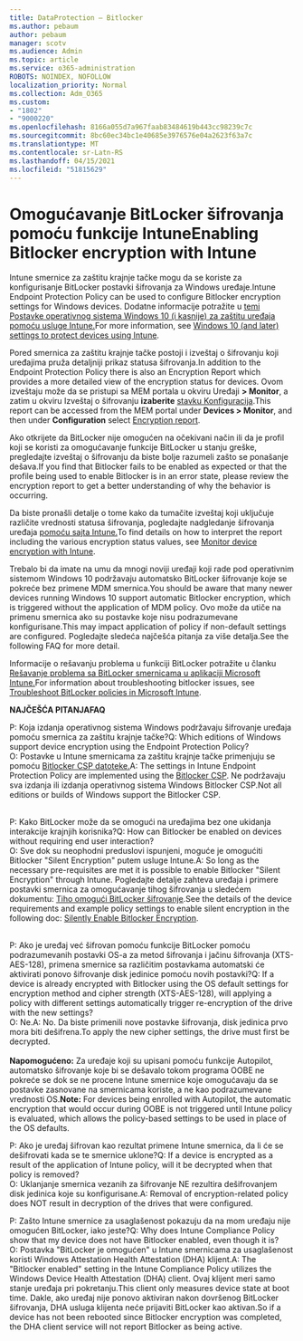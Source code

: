```yaml
---
title: DataProtection – Bitlocker
ms.author: pebaum
author: pebaum
manager: scotv
ms.audience: Admin
ms.topic: article
ms.service: o365-administration
ROBOTS: NOINDEX, NOFOLLOW
localization_priority: Normal
ms.collection: Adm_O365
ms.custom:
- "1802"
- "9000220"
ms.openlocfilehash: 8166a055d7a967faab83484619b443cc98239c7c
ms.sourcegitcommit: 8bc60ec34bc1e40685e3976576e04a2623f63a7c
ms.translationtype: MT
ms.contentlocale: sr-Latn-RS
ms.lasthandoff: 04/15/2021
ms.locfileid: "51815629"
---
```

# <a name="enabling-bitlocker-encryption-with-intune"></a><span data-ttu-id="1e965-102">Omogućavanje BitLocker šifrovanja pomoću funkcije Intune</span><span class="sxs-lookup"><span data-stu-id="1e965-102">Enabling Bitlocker encryption with Intune</span></span>

<span data-ttu-id="1e965-103">Intune smernice za zaštitu krajnje tačke mogu da se koriste za konfigurisanje BitLocker postavki šifrovanja za Windows uređaje.</span><span class="sxs-lookup"><span data-stu-id="1e965-103">Intune Endpoint Protection Policy can be used to configure Bitlocker encryption settings for Windows devices.</span></span> <span data-ttu-id="1e965-104">Dodatne informacije potražite u [temi Postavke operativnog sistema Windows 10 (i kasnije) za zaštitu uređaja pomoću usluge Intune.](https://docs.microsoft.com/intune/endpoint-protection-windows-10#windows-encryption)</span><span class="sxs-lookup"><span data-stu-id="1e965-104">For more information, see [Windows 10 (and later) settings to protect devices using Intune](https://docs.microsoft.com/intune/endpoint-protection-windows-10#windows-encryption).</span></span>

<span data-ttu-id="1e965-105">Pored smernica za zaštitu krajnje tačke postoji i izveštaj o šifrovanju koji uređajima pruža detaljniji prikaz statusa šifrovanja.</span><span class="sxs-lookup"><span data-stu-id="1e965-105">In addition to the Endpoint Protection Policy there is also an Encryption Report which provides a more detailed view of the encryption status for devices.</span></span> <span data-ttu-id="1e965-106">Ovom izveštaju može da se pristupi sa MEM portala u okviru Uređaji **> Monitor**, a zatim u okviru Izveštaj o šifrovanju **izaberite** [stavku Konfiguracija](https://endpoint.microsoft.com/#blade/Microsoft_Intune_DeviceSettings/DevicesMonitorMenu/encryptionReport).</span><span class="sxs-lookup"><span data-stu-id="1e965-106">This report can be accessed from the MEM portal under **Devices > Monitor**, and then under **Configuration** select [Encryption report](https://endpoint.microsoft.com/#blade/Microsoft_Intune_DeviceSettings/DevicesMonitorMenu/encryptionReport).</span></span>

<span data-ttu-id="1e965-107">Ako otkrijete da BitLocker nije omogućen na očekivani način ili da je profil koji se koristi za omogućavanje funkcije BitLocker u stanju greške, pregledajte izveštaj o šifrovanju da biste bolje razumeli zašto se ponašanje dešava.</span><span class="sxs-lookup"><span data-stu-id="1e965-107">If you find that Bitlocker fails to be enabled as expected or that the profile being used to enable Bitlocker is in an error state, please review the encryption report to get a better understanding of why the behavior is occurring.</span></span>

<span data-ttu-id="1e965-108">Da biste pronašli detalje o tome kako da tumačite izveštaj koji uključuje različite vrednosti statusa šifrovanja, pogledajte nadgledanje šifrovanja uređaja [pomoću sajta Intune.](https://docs.microsoft.com/mem/intune/protect/encryption-monitor)</span><span class="sxs-lookup"><span data-stu-id="1e965-108">To find details on how to interpret the report including the various encryption status values, see [Monitor device encryption with Intune](https://docs.microsoft.com/mem/intune/protect/encryption-monitor).</span></span>

<span data-ttu-id="1e965-109">Trebalo bi da imate na umu da mnogi noviji uređaji koji rade pod operativnim sistemom Windows 10 podržavaju automatsko BitLocker šifrovanje koje se pokreće bez primene MDM smernica.</span><span class="sxs-lookup"><span data-stu-id="1e965-109">You should be aware that many newer devices running Windows 10 support automatic Bitlocker encryption, which is triggered without the application of MDM policy.</span></span> <span data-ttu-id="1e965-110">Ovo može da utiče na primenu smernica ako su postavke koje nisu podrazumevane konfigurisane.</span><span class="sxs-lookup"><span data-stu-id="1e965-110">This may impact application of policy if non-default settings are configured.</span></span> <span data-ttu-id="1e965-111">Pogledajte sledeća najčešća pitanja za više detalja.</span><span class="sxs-lookup"><span data-stu-id="1e965-111">See the following FAQ for more detail.</span></span>

<span data-ttu-id="1e965-112">Informacije o rešavanju problema u funkciji BitLocker potražite u članku [Rešavanje problema sa BitLocker smernicama u aplikaciji Microsoft Intune.](https://docs.microsoft.com/intune/protect/troubleshoot-bitlocker-policies)</span><span class="sxs-lookup"><span data-stu-id="1e965-112">For information about troubleshooting bitlocker issues, see [Troubleshoot BitLocker policies in Microsoft Intune](https://docs.microsoft.com/intune/protect/troubleshoot-bitlocker-policies).</span></span>
 
 
<span data-ttu-id="1e965-113">**NAJČEŠĆA PITANJA**</span><span class="sxs-lookup"><span data-stu-id="1e965-113">**FAQ**</span></span>

<span data-ttu-id="1e965-114">P: Koja izdanja operativnog sistema Windows podržavaju šifrovanje uređaja pomoću smernica za zaštitu krajnje tačke?</span><span class="sxs-lookup"><span data-stu-id="1e965-114">Q: Which editions of Windows support device encryption using the Endpoint Protection Policy?</span></span><br>
<span data-ttu-id="1e965-115">O: Postavke u Intune smernicama za zaštitu krajnje tačke primenjuju se pomoću [Bitlocker CSP datoteke.](https://docs.microsoft.com/windows/client-management/mdm/bitlocker-csp)</span><span class="sxs-lookup"><span data-stu-id="1e965-115">A: The settings in Intune Endpoint Protection Policy are implemented using the [Bitlocker CSP](https://docs.microsoft.com/windows/client-management/mdm/bitlocker-csp).</span></span> <span data-ttu-id="1e965-116">Ne podržavaju sva izdanja ili izdanja operativnog sistema Windows Bitlocker CSP.</span><span class="sxs-lookup"><span data-stu-id="1e965-116">Not all editions or builds of Windows support the Bitlocker CSP.</span></span> <br><br>

<span data-ttu-id="1e965-117">P: Kako BitLocker može da se omogući na uređajima bez one ukidanja interakcije krajnjih korisnika?</span><span class="sxs-lookup"><span data-stu-id="1e965-117">Q: How can Bitlocker be enabled on devices without requiring end user interaction?</span></span><br>
<span data-ttu-id="1e965-118">O: Sve dok su neophodni preduslovi ispunjeni, moguće je omogućiti Bitlocker "Silent Encryption" putem usluge Intune.</span><span class="sxs-lookup"><span data-stu-id="1e965-118">A: So long as the necessary pre-requisites are met it is possible to enable Bitlocker "Silent Encryption" through Intune.</span></span> <span data-ttu-id="1e965-119">Pogledajte detalje zahteva uređaja i primere postavki smernica za omogućavanje tihog šifrovanja u sledećem dokumentu: [Tiho omogući BitLocker šifrovanje](https://docs.microsoft.com/mem/intune/protect/encrypt-devices#silently-enable-bitlocker-on-devices).</span><span class="sxs-lookup"><span data-stu-id="1e965-119">See the details of the device requirements and example policy settings to enable silent encryption in the following doc: [Silently Enable Bitlocker Encryption](https://docs.microsoft.com/mem/intune/protect/encrypt-devices#silently-enable-bitlocker-on-devices).</span></span> <br><br>

<span data-ttu-id="1e965-120">P: Ako je uređaj već šifrovan pomoću funkcije BitLocker pomoću podrazumevanih postavki OS-a za metod šifrovanja i jačinu šifrovanja (XTS-AES-128), primena smernice sa različitim postavkama automatski će aktivirati ponovo šifrovanje disk jedinice pomoću novih postavki?</span><span class="sxs-lookup"><span data-stu-id="1e965-120">Q: If a device is already encrypted with Bitlocker using the OS default settings for encryption method and cipher strength (XTS-AES-128), will applying a policy with different settings automatically trigger re-encryption of the drive with the new settings?</span></span><br>
<span data-ttu-id="1e965-121">O: Ne.</span><span class="sxs-lookup"><span data-stu-id="1e965-121">A: No.</span></span> <span data-ttu-id="1e965-122">Da biste primenili nove postavke šifrovanja, disk jedinica prvo mora biti dešifrena.</span><span class="sxs-lookup"><span data-stu-id="1e965-122">To apply the new cipher settings, the drive must first be decrypted.</span></span><br><br>
<span data-ttu-id="1e965-123">**Napomogućeno:** Za uređaje koji su upisani pomoću funkcije Autopilot, automatsko šifrovanje koje bi se dešavalo tokom programa OOBE ne pokreće se dok se ne procene Intune smernice koje omogućavaju da se postavke zasnovane na smernicama koriste, a ne kao podrazumevane vrednosti OS.</span><span class="sxs-lookup"><span data-stu-id="1e965-123">**Note:** For devices being enrolled with Autopilot, the automatic encryption that would occur during OOBE is not triggered until Intune policy is evaluated, which allows the policy-based settings to be used in place of the OS defaults.</span></span>
 
<span data-ttu-id="1e965-124">P: Ako je uređaj šifrovan kao rezultat primene Intune smernica, da li će se dešifrovati kada se te smernice uklone?</span><span class="sxs-lookup"><span data-stu-id="1e965-124">Q: If a device is encrypted as a result of the  application of Intune policy, will it be decrypted when that policy is removed?</span></span><br>
<span data-ttu-id="1e965-125">O: Uklanjanje smernica vezanih za šifrovanje NE rezultira dešifrovanjem disk jedinica koje su konfigurisane.</span><span class="sxs-lookup"><span data-stu-id="1e965-125">A: Removal of encryption-related policy does NOT result in decryption of the drives that were configured.</span></span>
 
<span data-ttu-id="1e965-126">P: Zašto Intune smernice za usaglašenost pokazuju da na mom uređaju nije omogućen BitLocker, iako jeste?</span><span class="sxs-lookup"><span data-stu-id="1e965-126">Q: Why does Intune Compliance Policy show that my device does not have Bitlocker enabled, even though it is?</span></span><br>
<span data-ttu-id="1e965-127">O: Postavka "BitLocker je omogućen" u Intune smernicama za usaglašenost koristi Windows Attestation Health Attestation (DHA) klijent.</span><span class="sxs-lookup"><span data-stu-id="1e965-127">A: The "Bitlocker enabled" setting in the Intune Compliance Policy utilizes the Windows Device Health Attestation  (DHA) client.</span></span> <span data-ttu-id="1e965-128">Ovaj klijent meri samo stanje uređaja pri pokretanju.</span><span class="sxs-lookup"><span data-stu-id="1e965-128">This client only measures device state at boot time.</span></span> <span data-ttu-id="1e965-129">Dakle, ako uređaj nije ponovo aktiviran nakon dovršenog BitLocker šifrovanja, DHA usluga klijenta neće prijaviti BitLocker kao aktivan.</span><span class="sxs-lookup"><span data-stu-id="1e965-129">So if a device has not been rebooted since Bitlocker encryption was completed, the DHA client service will not report Bitlocker as being active.</span></span>
 
 